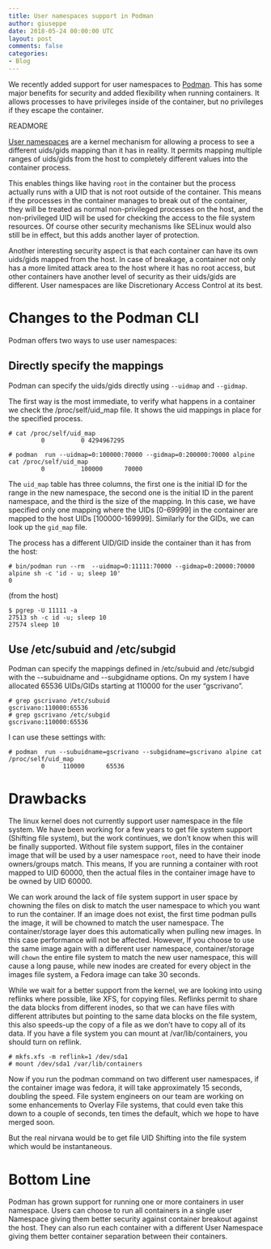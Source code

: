 ```yaml
---
title: User namespaces support in Podman
author: giuseppe
date: 2018-05-24 00:00:00 UTC
layout: post
comments: false
categories:
- Blog
---
```


We recently added support for user namespaces to
[Podman](https://github.com/projectatomic/libpod).  This has some major
benefits for security and added flexibility when running
containers.  It allows processes to have privileges inside of the
container, but no privileges if they escape the container.

READMORE

[User namespaces](https://lwn.net/Articles/532593/) are a kernel
mechanism for allowing a process to see a different uids/gids mapping
than it has in reality.  It permits mapping multiple ranges of
uids/gids from the host to completely different values into the
container process.

This enables things like having `root` in the container but the
process actually runs with a UID that is not root outside of the
container.  This means if the processes in the container manages to
break out of the container, they will be treated as normal
non-privileged processes on the host, and the non-privileged UID will
be used for checking the access to the file system resources.  Of
course other security mechanisms like SELinux would also still be in
effect, but this adds another layer of protection.

Another interesting security aspect is that each container can have
its own uids/gids mapped from the host.  In case of breakage, a
container not only has a more limited attack area to the host where it
has no root access, but other containers have another level of
security as their uids/gids are different.  User namespaces are like
Discretionary Access Control at its best.

# Changes to the Podman CLI

Podman offers two ways to use user namespaces:
## Directly specify the mappings

Podman can specify the uids/gids directly using `--uidmap` and `--gidmap`.

The first way is the most immediate, to verify what happens in a
container we check the /proc/self/uid_map file.  It shows the uid
mappings in place for the specified process.

```console
# cat /proc/self/uid_map
         0          0 4294967295

# podman  run --uidmap=0:100000:70000 --gidmap=0:200000:70000 alpine cat /proc/self/uid_map
         0          100000      70000
```

The `uid_map` table has three columns, the first one is the initial ID
for the range in the new namespace, the second one is the initial ID
in the parent namespace, and the third is the size of the mapping.  In
this case, we have specified only one mapping where the UIDs [0-69999]
in the container are mapped to the host UIDs [100000-169999].
Similarly for the GIDs, we can look up the `gid_map` file.


The process has a different UID/GID inside the container than it has
from the host:

```console
# bin/podman run --rm  --uidmap=0:11111:70000 --gidmap=0:20000:70000 alpine sh -c 'id - u; sleep 10'
0
```

(from the host)

```console
$ pgrep -U 11111 -a
27513 sh -c id -u; sleep 10
27574 sleep 10
```

## Use /etc/subuid and /etc/subgid
Podman can specify the mappings defined in /etc/subuid and /etc/subgid
with the --subuidname and --subgidname options.
On my system I have allocated 65536 UIDs/GIDs starting at 110000 for
the user “gscrivano”.

```console
# grep gscrivano /etc/subuid
gscrivano:110000:65536
# grep gscrivano /etc/subgid
gscrivano:110000:65536
```

I can use these settings with:

```console
# podman  run --subuidname=gscrivano --subgidname=gscrivano alpine cat /proc/self/uid_map
         0     110000      65536
```

# Drawbacks
The linux kernel does not currently support user namespace in the file
system.  We have been working for a few years to get file system
support (Shifting file system), but the work continues, we don’t know
when this will be finally supported.  Without file system support,
files in the container image that will be used by a user namespace
`root`, need to have their inode owners/groups match.  This means, If
you are running a container with root mapped to UID 60000, then the
actual files in the container image have to be owned by UID 60000.

We can work around the lack of file system support in user space by
chowning the files on disk to match the user namespace to which you
want to run the container.   If an image does not exist, the first
time podman pulls the image, it will be chowned to match the user
namespace.  The container/storage layer does this automatically when
pulling new images.  In this case performance will not be affected.
However, If you choose to use the same image again with a different
user namespace, container/storage will `chown` the entire file system
to match the new user namespace, this will cause a long pause, while
new inodes are created for every object in the images file system, a
Fedora image can take 30 seconds.

While we wait for a better support from the kernel, we are looking
into using reflinks where possible, like XFS, for copying files.
Reflinks permit to share the data blocks from different inodes, so
that we can have files with different attributes but pointing to the
same data blocks on the file system, this also speeds-up the copy of a
file as we don’t have to copy all of its data.  If you have a file
system you can mount at /var/lib/containers, you should turn on
reflink.

```console
# mkfs.xfs -m reflink=1 /dev/sda1
# mount /dev/sda1 /var/lib/containers
```

Now if you run the podman command on two different user namespaces, if
the container image was fedora, it will take approximately 15 seconds,
doubling the speed.  File system engineers on our team are working on
some enhancements to Overlay File systems, that could even take this
down to a couple of seconds, ten times the default, which we hope to
have merged soon.

But the real nirvana would be to get file UID Shifting into the file
system which would be instantaneous.

# Bottom Line
Podman has grown support for running one or more containers in user
namespace.  Users can choose to run all containers in a single user
Namespace giving them better security against container breakout
against the host.  They can also run each container with a different
User Namespace giving them better container separation between their
containers.
